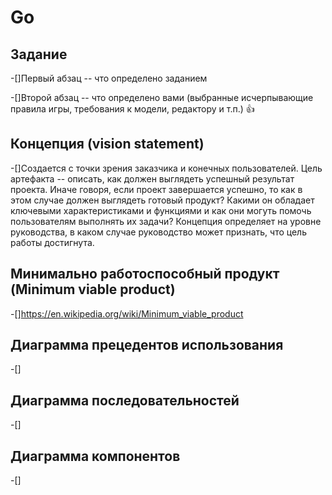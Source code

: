 # Go

## Задание
-[]Первый абзац -- что определено заданием

-[]Второй абзац -- что определено вами (выбранные исчерпывающие правила игры, требования к модели, редактору и т.п.) :+1:

## Концепция (vision statement)
-[]Создается с точки зрения заказчика и конечных пользователей. Цель артефакта -- описать, как должен выглядеть успешный результат проекта. Иначе говоря, если проект завершается успешно, то как в этом случае должен выглядеть готовый продукт? Какими он обладает ключевыми характеристиками и функциями и как они могуть помочь пользователям выполнять их задачи? Концепция определяет на уровне руководства, в каком случае руководство может признать, что цель работы достигнута.

## Минимально работоспособный продукт (Minimum viable product)
-[]https://en.wikipedia.org/wiki/Minimum_viable_product

## Диаграмма прецедентов использования
-[]

## Диаграмма последовательностей
-[]

## Диаграмма компонентов
-[]
